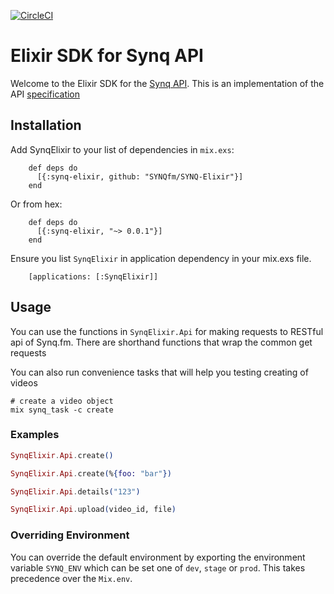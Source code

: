 [![CircleCI](https://circleci.com/gh/SYNQfm/SYNQ-Elixir.svg?style=svg)](https://circleci.com/gh/SYNQfm/SYNQ-Elixir)

# Elixir SDK for Synq API

Welcome to the Elixir SDK for the [Synq API](docs.synq.fm).  This is an implementation of the API [specification](https://docs.synq.fm/api/#!/video/create)

## Installation

Add SynqElixir to your list of dependencies in `mix.exs`:

        def deps do
          [{:synq-elixir, github: "SYNQfm/SYNQ-Elixir"}]
        end

Or from hex:

        def deps do
          [{:synq-elixir, "~> 0.0.1"}]
        end

Ensure you list `SynqElixir` in application dependency in your mix.exs file.

        [applications: [:SynqElixir]]

## Usage

You can use the functions in `SynqElixir.Api` for making requests to RESTful api of Synq.fm. There are shorthand functions that wrap the common get requests

You can also run convenience tasks that will help you testing creating of videos

```
# create a video object
mix synq_task -c create
```

### Examples

```elixir
SynqElixir.Api.create()

SynqElixir.Api.create(%{foo: "bar"})

SynqElixir.Api.details("123")

SynqElixir.Api.upload(video_id, file)

```

### Overriding Environment

You can override the default environment by exporting the environment variable `SYNQ_ENV` which can be set one of `dev`, `stage` or `prod`. This takes precedence over the `Mix.env`.
